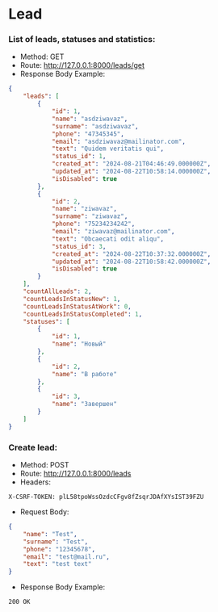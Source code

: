 # Lead
### List of leads, statuses and statistics:
- Method: GET
- Route: http://127.0.0.1:8000/leads/get
- Response Body Example:

```json
{
    "leads": [
        {
            "id": 1,
            "name": "asdziwavaz",
            "surname": "asdziwavaz",
            "phone": "47345345",
            "email": "asdziwavaz@mailinator.com",
            "text": "Quidem veritatis qui",
            "status_id": 1,
            "created_at": "2024-08-21T04:46:49.000000Z",
            "updated_at": "2024-08-22T10:58:14.000000Z",
            "isDisabled": true
        },
        {
            "id": 2,
            "name": "ziwavaz",
            "surname": "ziwavaz",
            "phone": "75234234242",
            "email": "ziwavaz@mailinator.com",
            "text": "Obcaecati odit aliqu",
            "status_id": 3,
            "created_at": "2024-08-22T10:37:32.000000Z",
            "updated_at": "2024-08-22T10:58:42.000000Z",
            "isDisabled": true
        }
    ],
    "countAllLeads": 2,
    "countLeadsInStatusNew": 1,
    "countLeadsInStatusAtWork": 0,
    "countLeadsInStatusCompleted": 1,
    "statuses": [
        {
            "id": 1,
            "name": "Новый"
        },
        {
            "id": 2,
            "name": "В работе"
        },
        {
            "id": 3,
            "name": "Завершен"
        }
    ]
}
```

### Create lead:
- Method: POST
- Route: http://127.0.0.1:8000/leads
- Headers:
```
X-CSRF-TOKEN: plL58tpoWssOzdcCFgv8fZsqrJDAfXYsIST39FZU
```
- Request Body:
```json
{
    "name": "Test",
    "surname": "Test",
    "phone": "12345678",
    "email": "test@mail.ru",
    "text": "test text"
}
```
- Response Body Example:
```
200 OK
```
